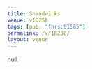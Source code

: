 ```yaml
---
title: Shandwicks
venue: v18258
tags: [pub, "fhrs:91585"]
permalink: /v/18258/
layout: venue
---
```

null